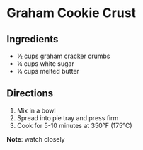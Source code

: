 # Graham Cookie Crust

## Ingredients
 * ½ cups graham cracker crumbs
 * ¼ cups white sugar
 * ¼ cups melted butter

## Directions
1. Mix in a bowl
2. Spread into pie tray and press firm
3. Cook for 5-10 minutes at 350°F (175°C)

**Note**: watch closely
